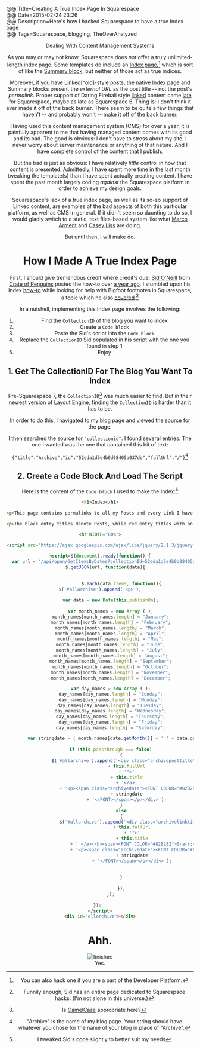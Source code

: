 @@ Title=Creating A True Index Page In Squarespace  
@@ Date=2015-02-24 23:26  
@@ Description=Here's how I hacked Squarespace to have a true Index page    
@@ Tags=Squarespace, blogging, TheOverAnalyzed  

<center class="topstory>I thought I should do a quick post outlining how I crafted my Index page. My main motivation for doing this was to have an easy-to-type URL slug that contained permalinks to all of my content. True, <code>/archive</code> contains the same information as an index page. But when I am looking for a permalink to my content, it is much faster to navigate to an <code>/index</code> page and <code>Command + F</code> to query a string of words that might fit the title.
</center>

<h2>Contents</h2>

[[TOC]]

# Dealing With Content Management Systems

As you may or may not know, Squarespace does *not* offer a truly unlimited-length index page. Some templates do include an [Index page,][squarespace][^in] which is sort of like the [Summary block][squarespace 2], but neither of those act as true indices. 

Moreover, if you have [Linked][theoveranalyzed 3][^old]-style posts, the native Index page and Summary blocks present the *external URL* as the post title -- not the post's *permalink.* Proper support of Daring Fireball style [linked][daringfireball] content came [late][squarespace 3] for Squarespace, maybe as late as Squarespace 6. Thing is: I don't think it ever made it off of the back burner. There seem to be quite a few things that haven't -- and probably won't -- make it off of the back burner.

Having used this content management system (CMS) for over a year, it is painfully apparent to me that having managed content comes with its good and its bad. The good is obvious: I don't have to stress about my site. I never worry about server maintenance or anything of that nature. And I have complete control of the content that I publish. 

But the bad is just as obvious: I have relatively *little* control in how that content is presented. Admittedly, I have spent more time in the last month tweaking the template(s) than I have spent actually creating content. I have spent the past month largely coding *against* the Squarespace platform in order to achieve my design goals.

Squarespace's lack of a true index page, as well as its so-so support of Linked content, are examples of the bad aspects of both this particular platform, as well as CMS in general. If it didn't seem so daunting to do so, I would gladly switch to a static, text files-based system like what [Marco Arment][marco] and [Casey Liss][caseyliss] are doing.

But until then, I will make do.

# How I Made A True Index Page

First, I should give tremendous credit where credit's due: [Sid O'Neill][sidoneill] from [Crate of Penguins][crateofpenguins] posted the how-to over [a year ago][crateofpenguins 2]. I stumbled upon his Index [how-to][crateofpenguins 2] while looking for help with Bigfoot footnotes in Squarespace, a topic which he also [covered][crateofpenguins 3].[^bfs] 

In a nutshell, implementing this Index page involves the following:

1. Find the `CollectionID` of the blog you want to index
2. Create a `Code block`
3. Paste the Sid's script into the `Code block`
3. Replace the `CollectionID` Sid populated in his script with the one you found in step 1
4. Enjoy

## 1. Get The CollectionID For The Blog You Want To Index

Pre-Squarespace 7, the `CollectionID`[^ci] was  much easier to find. But in their newest version of Layout Engine, finding the `CollectionID` is harder than it has to be. 

In order to do this, I navigated to my blog page and [viewed the source][appletoolbox] for the page. 

I then searched the source for `"collectionid"`. I found several entries. The one I wanted was the one that contained this bit of text:
 
 `{"title":"Archive","id":"52eda1d5e4b0d08405a037de","fullUrl":"/"}`[^bt]
 
## 2. Create a Code Block And Load The Script

Here is the content of the `Code block` I used to make the Index:[^ind]

``` html
<h1>Index</h1>

<p>This page contains permalinks to all my Posts and every Link I have shared.</p>

<p>The black entry titles denote Posts, while red entry titles with an arrow (&rarr;) denote Linked content.</p>

<hr WIDTH="80%">

<script src="https://ajax.googleapis.com/ajax/libs/jquery/2.1.3/jquery.min.js"></script>

<script>$(document).ready(function() {
  var url = "/api/open/GetItemsByDates?collectionId=52eda1d5e4b0d08405a037de &startDate=0000000000000&endDate=9999999999999";
	$.getJSON(url, function(data){
        

				$.each(data.items, function(){
$('#allarchive').append('<p>');
			
		var date = new Date(this.publishOn);
		
		var month_names = new Array ( );
		month_names[month_names.length] = "January";
		month_names[month_names.length] = "February";
		month_names[month_names.length] = "March";
		month_names[month_names.length] = "April";
		month_names[month_names.length] = "May";
		month_names[month_names.length] = "June";
		month_names[month_names.length] = "July";
		month_names[month_names.length] = "August";
		month_names[month_names.length] = "September";
		month_names[month_names.length] = "October";
		month_names[month_names.length] = "November";
		month_names[month_names.length] = "December";

		var day_names = new Array ( );
		day_names[day_names.length] = "Sunday";
		day_names[day_names.length] = "Monday";
		day_names[day_names.length] = "Tuesday";
		day_names[day_names.length] = "Wednesday";
		day_names[day_names.length] = "Thursday";
		day_names[day_names.length] = "Friday";
		day_names[day_names.length] = "Saturday";

		var stringdate = ( month_names[date.getMonth()] + ' ' + date.getDate() + ', ' + date.getFullYear() );
		
		if (this.passthrough === false)
				{
				 $('#allarchive').append('<div class="archiveposttitle" style="text-transform: uppercase; font-family: 'futura-pt'; line-height: 1.3em; letter-spacing: -.2px; font-weight: 800; font-style: normal; margin: 1.5em 0 .5em 0;"><a href="'
					+ this.fullUrl
					+ '">'
		            + this.title
		            + '</a>'
					+ '<p><span class="archivedate"><FONT COLOR="#828282">'
					+ stringdate
					+ '</FONT></span></p></div>');
				}
				else
				{
					$('#allarchive').append('<div class="archivelinktitle" style="text-transform: uppercase; font-family: 'futura-pt'; line-height: 1.3em; letter-spacing: -.2px; font-weight: 800; font-style: normal; margin: 1.5em 0 .5em 0;â€><a href="'
						+ this.fullUrl
						+ '">'
			            + this.title
			            + ' </a></b><span><FONT COLOR="#828282">&rarr;</FONT></span>'
						+ '<p><span class="archivedate"><FONT COLOR="#828282">'
						+ stringdate
						+ '</FONT></span></p></div>');
						
						
				}
				
 				});
		});
  
});  
</script>
<div id="allarchive"></div>
```

# Ahh.

<figure>
	<img src="http://d.pr/i/1iXJC+" alt="finished"  />
	<figcaption>Yes.</figcaption>
</figure>
 
[^in]: You can also hack one if you are a part of the Developer Platform.
[^bfs]: Funnily enough, Sid has an entire page dedicated to Squarespace hacks. (I'm not alone in this universe.)
[^ci]: Is [CamelCase][wikipedia] appropriate here?
[^bt]: "Archive" is the name of my blog page. Your string should have whatever you  chose for the name of your blog in place of "Archive".
[^ind]: I tweaked Sid's code slightly to better suit my needs

[appletoolbox]: http://appletoolbox.com/2013/04/how-to-view-html-source-code-in-safari/
[caseyliss]: http://www.caseyliss.com/2014/5/2/camel-open-sourced
[crateofpenguins]: http://crateofpenguins.com/
[crateofpenguins 2]: http://crateofpenguins.com/blog/2013-9-squarespace-post-index-non-hacky-version
[crateofpenguins 3]: http://crateofpenguins.com/blog/2013-12-add-bigfoot-to-squarespace-sites
[daringfireball]: http://daringfireball.net/linked/
[marco]: http://www.marco.org/secondcrack
[sidoneill]: http://sidoneill.com
[squarespace]: http://help.squarespace.com/guides/using-the-index-page
[squarespace 2]: http://answers.squarespace.com/questions/30592/summary-block
[squarespace 3]: http://help.squarespace.com/guides/linking-a-post-title-to-external-content
[theoveranalyzed 3]: http://www.theoveranalyzed.net/archive?tag=linked
[wikipedia]: https://en.wikipedia.org/wiki/CamelCase